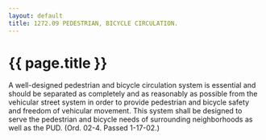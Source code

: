 ```yaml
---
layout: default 
title: 1272.09 PEDESTRIAN, BICYCLE CIRCULATION.
---
```


{{ page.title }}
================

A well-designed pedestrian and bicycle circulation system is essential
and should be separated as completely and as reasonably as possible from
the vehicular street system in order to provide pedestrian and bicycle
safety and freedom of vehicular movement. This system shall be designed
to serve the pedestrian and bicycle needs of surrounding neighborhoods
as well as the PUD. (Ord. 02-4. Passed 1-17-02.)
